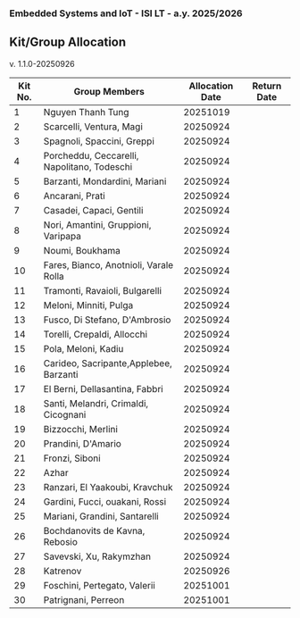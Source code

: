 ### Embedded Systems and IoT  - ISI LT - a.y. 2025/2026

## Kit/Group Allocation

v. 1.1.0-20250926
 
| Kit No.     | Group Members | Allocation Date | Return Date | 
| ----------- | ------------- | --------------- | ----------- |
| 1           |  Nguyen Thanh Tung			   | 20251019                 |             |
| 2           |  Scarcelli, Ventura, Magi | 20250924                |             |
| 3           |  Spagnoli, Spaccini, Greppi | 20250924                 |             |
| 4           |  Porcheddu, Ceccarelli, Napolitano, Todeschi | 20250924              |             |
| 5           |  Barzanti, Mondardini, Mariani | 20250924                |             |
| 6           |  Ancarani, Prati | 20250924             |             |
| 7           |  Casadei, Capaci, Gentili|   20250924              |             |
| 8           |  Nori, Amantini, Gruppioni, Varipapa |   20250924              |             |
| 9           |  Noumi, Boukhama | 20250924                |             |
| 10          |  Fares, Bianco, Anotnioli, Varale Rolla |  20250924               |             |
| 11          |  Tramonti, Ravaioli, Bulgarelli             |   20250924              |             |
| 12          |  Meloni, Minniti, Pulga |   20250924              |             |
| 13          |  Fusco, Di Stefano, D'Ambrosio | 20250924                |             |
| 14          |  Torelli, Crepaldi, Allocchi | 20250924                |             |
| 15          |  Pola, Meloni, Kadiu  |   20250924              |             |
| 16          |  Carideo, Sacripante,Applebee, Barzanti |  20250924               |             |
| 17          |  El Berni, Dellasantina, Fabbri  |  20250924               |             |
| 18          |  Santi, Melandri, Crimaldi, Cicognani | 20250924                |             |
| 19          |  Bizzocchi, Merlini | 20250924                |             |
| 20          |  Prandini, D'Amario | 20250924                |             |
| 21          |  Fronzi, Siboni |   20250924              |             |
| 22          |  Azhar |  20250924               |             |
| 23          |  Ranzari, El Yaakoubi, Kravchuk | 20250924                |             |
| 24          |  Gardini, Fucci, ouakani, Rossi |   20250924              |             |
| 25          |  Mariani, Grandini, Santarelli |  20250924               |             |
| 26          |  Bochdanovits de Kavna, Rebosio | 20250924                |             |
| 27          |  Savevski, Xu, Rakymzhan |       20250924          |             |
| 28          |  Katrenov |  20250926               |             |
| 29          |  Foschini, Pertegato, Valerii |  20251001          |             |
| 30          |  Patrignani, Perreon |  20251001          |             |

 
